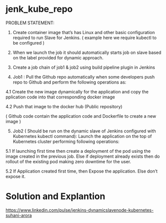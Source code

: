 # jenk_kube_repo

PROBLEM STATEMENT:
 1. Create container image that’s has Linux and other basic configuration required to run Slave for Jenkins. ( example here we require kubectl to be configured )

2. When we launch the job it should automatically starts job on slave based on the label provided for dynamic approach.

3. Create a job chain of job1 & job2 using build pipeline plugin in Jenkins 

4. Job1 : Pull the Github repo automatically when some developers push repo to Github and perform the following operations as:

4.1 Create the new image dynamically for the application and copy the pplication code into that corresponding docker image

4.2 Push that image to the docker hub (Public repository) 

 ( Github code contain the application code and Dockerfile to create a new image )

5. Job2 ( Should be run on the dynamic slave of Jenkins configured with Kubernetes kubectl command): Launch the application on the top of Kubernetes cluster performing following operations:

5.1 If launching first time then create a deployment of the pod using the image created in the previous job. Else if deployment already exists then do rollout of the existing pod making zero downtime for the user.

5.2  If Application created first time, then Expose the application. Else don’t expose it.

# Solution and Explantion

https://www.linkedin.com/pulse/jenkins-dynamicslavenode-kubernetes-suhani-arora 
